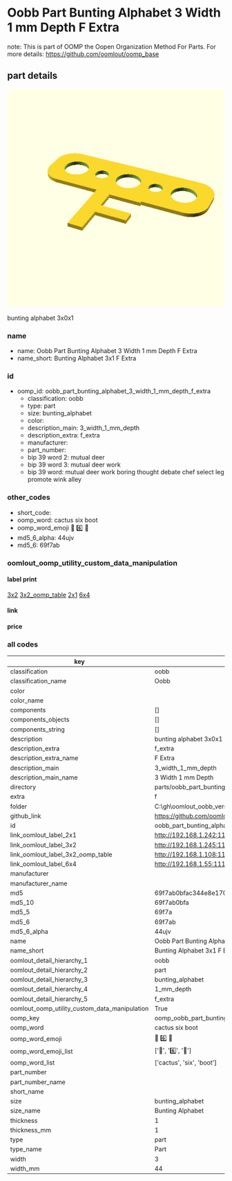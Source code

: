 # Oobb Part Bunting Alphabet 3 Width 1 mm Depth F Extra  

note: This is part of OOMP the Oopen Organization Method For Parts. For more details: https://github.com/oomlout/oomp_base

##  part details
  

[![](3dpr.png)](3dpr.png)

bunting alphabet 3x0x1



### name
* name: Oobb Part Bunting Alphabet 3 Width 1 mm Depth F Extra
* name_short: Bunting Alphabet 3x1 F Extra
### id
* oomp_id: oobb_part_bunting_alphabet_3_width_1_mm_depth_f_extra
  * classification: oobb
  * type: part
  * size: bunting_alphabet
  * color: 
  * description_main: 3_width_1_mm_depth
  * description_extra: f_extra
  * manufacturer: 
  * part_number: 
  * bip 39 word 2: mutual deer
  * bip 39 word 3: mutual deer work
  * bip 39 word: mutual deer work boring thought debate chef select leg promote wink alley

### other_codes
* short_code: 
* oomp_word: cactus six boot
* oomp_word_emoji :cactus: :six: :boot:
* md5_6_alpha: 44ujv
* md5_6: 69f7ab






### oomlout_oomp_utility_custom_data_manipulation
#### label print
[3x2](http://192.168.1.245:1112/?label=oomp%2044ujv)
[3x2_oomp_table](http://192.168.1.108:1112/?label=oomp%2044ujv)
[2x1](http://192.168.1.242:1112/?label=oomp%2044ujv)
[6x4](http://192.168.1.55:1112/?label=oomp%2044ujv)    

#### link

                              

#### price







### all codes 
| key | value |  
| --- | --- |  
| classification | oobb |  
| classification_name | Oobb |  
| color |  |  
| color_name |  |  
| components | [] |  
| components_objects | [] |  
| components_string | [] |  
| description | bunting alphabet 3x0x1 |  
| description_extra | f_extra |  
| description_extra_name | F Extra |  
| description_main | 3_width_1_mm_depth |  
| description_main_name | 3 Width 1 mm Depth |  
| directory | parts/oobb_part_bunting_alphabet_3_width_1_mm_depth_f_extra |  
| extra | f |  
| folder | C:\gh\oomlout_oobb_version_4_generated_parts\things\oobb_part_bunting_alphabet_3_width_1_mm_depth_f_extra |  
| github_link | https://github.com/oomlout/oomlout_oomp_part_src/tree/main/parts/oobb_part_bunting_alphabet_3_width_1_mm_depth_f_extra |  
| id | oobb_part_bunting_alphabet_3_width_1_mm_depth_f_extra |  
| link_oomlout_label_2x1 | http://192.168.1.242:1112/?label=oomp%2044ujv |  
| link_oomlout_label_3x2 | http://192.168.1.245:1112/?label=oomp%2044ujv |  
| link_oomlout_label_3x2_oomp_table | http://192.168.1.108:1112/?label=oomp%2044ujv |  
| link_oomlout_label_6x4 | http://192.168.1.55:1112/?label=oomp%2044ujv |  
| manufacturer |  |  
| manufacturer_name |  |  
| md5 | 69f7ab0bfac344e8e170719ffb0e5491 |  
| md5_10 | 69f7ab0bfa |  
| md5_5 | 69f7a |  
| md5_6 | 69f7ab |  
| md5_6_alpha | 44ujv |  
| name | Oobb Part Bunting Alphabet 3 Width 1 mm Depth F Extra |  
| name_short | Bunting Alphabet 3x1 F Extra |  
| oomlout_detail_hierarchy_1 | oobb |  
| oomlout_detail_hierarchy_2 | part |  
| oomlout_detail_hierarchy_3 | bunting_alphabet |  
| oomlout_detail_hierarchy_4 | 1_mm_depth |  
| oomlout_detail_hierarchy_5 | f_extra |  
| oomlout_oomp_utility_custom_data_manipulation | True |  
| oomp_key | oomp_oobb_part_bunting_alphabet_3_width_1_mm_depth_f_extra |  
| oomp_word | cactus six boot |  
| oomp_word_emoji | :cactus: :six: :boot: |  
| oomp_word_emoji_list | [':cactus:', ':six:', ':boot:'] |  
| oomp_word_list | ['cactus', 'six', 'boot'] |  
| part_number |  |  
| part_number_name |  |  
| short_name |  |  
| size | bunting_alphabet |  
| size_name | Bunting Alphabet |  
| thickness | 1 |  
| thickness_mm | 1 |  
| type | part |  
| type_name | Part |  
| width | 3 |  
| width_mm | 44 |  
